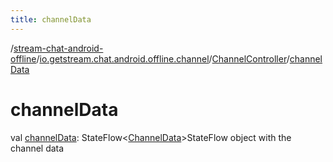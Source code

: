 ```yaml
---
title: channelData
---
```

/[stream-chat-android-offline](../../index.md)/[io.getstream.chat.android.offline.channel](../index.md)/[ChannelController](index.md)/[channelData](channelData.md)  
  
  
  
# channelData  
val [channelData](channelData.md): StateFlow&lt;[ChannelData](../ChannelData/index.md)&gt;StateFlow object with the channel data
